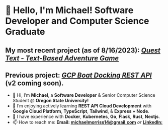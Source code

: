 # 👋  Hello, I'm Michael! Software Developer and Computer Science Graduate
## My most recent project (as of 8/16/2023): <a href="https://github.com/mcmorriss/Text-Based_Adventure_Game"> *Quest Text - Text-Based Adventure Game* </a>
## Previous project: <a href="https://github.com/mcmorriss/Cloud_Application_Development/tree/main/Project5-Advanced-Rest-API"> *GCP Boat Docking REST API* </a> (v2 coming soon).

- 👋 Hi, I’m **Michael**, a **Software Developer** & Senior Computer Science Student @ **Oregon State University!** 
- 👀 I’m enjoying actively learning **REST API Cloud Development** with **Google Cloud Platform**, **TypeScript**, **Tailwind**, & **Express + Node**.
- 🌱  I have experience with **Docker**, **Kubernetes**, **Go**, **Flask**, **Rust**, **Nextjs**.
- 📫 How to reach me: **Email: michaelmorriss14@gmail.com** *or* <a href="https://www.linkedin.com/in/mcmorriss/"> **LinkedIn:** </a>
                   
